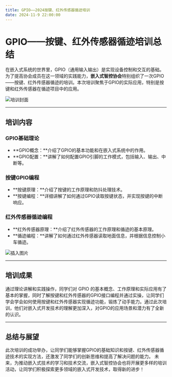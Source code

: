 ```yaml
---
title: GPIO——2024按键、红外传感器循迹培训
date: 2024-11-9 22:00:00
---
```

# GPIO——按键、红外传感器循迹培训总结
在嵌入式系统的世界里，GPIO（通用输入输出）是实现设备控制和交互的基础。为了提高协会成员在这一领域的实践能力，**嵌入式智控协会**特别组织了一次GPIO——按键、红外传感器循迹的培训。本次培训聚焦于GPIO的实际应用，特别是按键和红外传感器在循迹项目中的应用。

![培训封面](https://pic.imgdb.cn/item/6753fbc9d0e0a243d4df4304.jpg)

---
## 培训内容
### GPIO基础理论
- **GPIO概念：**介绍了GPIO的基本功能和在嵌入式系统中的作用。
- **GPIO配置：**讲解了如何配置GPIO引脚的工作模式，包括输入、输出、中断等。
### 按键GPIO编程
- **按键原理：**介绍了按键的工作原理和防抖处理技术。
- **按键编程：**详细讲解了如何通过GPIO读取按键状态，并实现按键的中断响应。
### 红外传感器循迹编程
- **红外传感器原理：**介绍了红外传感器的工作原理和循迹的基本原理。
- **循迹编程：**讲解了如何通过红外传感器读取地面信息，并根据信息控制小车循迹。

![插入图片](https://pic.imgdb.cn/item/6753fe0fd0e0a243d4df4469.jpg)

---

## 培训成果
通过理论讲解和实践操作，同学们对 GPIO 的基本概念、工作原理和实际应用有了基本的掌握，同时了解按键和红外传感器的GPIO接口编程并通过实操，让同学们学会学会如何使用按键和红外传感器实现循迹功能，锻炼了动手能力。通过此次培训，他们对嵌入式开发技术的理解更加深入，对GPIO的应用场景和潜力有了全新的认识。

---

## 总结与展望
此次培训的成功举办，让同学们能够掌握GPIO的基础知识和按键、红外传感器循迹技术的实现方法，还激发了同学们的创新思维和提高了解决问题的能力。
未来，为推动嵌入式技术的学习和技术交流，嵌入式智控协会也将开展更多样的培训活动，让同学们积极探索更多领域的嵌入式开发技术，取得新的进步！

